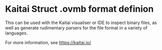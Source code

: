 # Kaitai Struct .ovmb format definion


This can be used with the Kaitai visualiser or IDE to inspect binary files, as well as generate rudimentary parsers for the file format in a variety of languages.

For more information, see https://kaitai.io/
